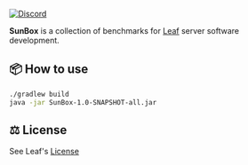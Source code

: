 [![Discord](https://img.shields.io/discord/1145991395388162119?label=discord&style=for-the-badge&colorA=19201a&colorB=298046)](https://discord.gg/gfgAwdSEuM)

**SunBox** is a collection of benchmarks for [Leaf](https://www.leafmc.one) server software development.

## 📦 How to use
```bash
./gradlew build
java -jar SunBox-1.0-SNAPSHOT-all.jar
```

## ⚖️ License
See Leaf's [License](https://github.com/Winds-Studio/Leaf?tab=readme-ov-file#%EF%B8%8F-license)
